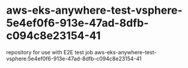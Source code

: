 # aws-eks-anywhere-test-vsphere-5e4ef0f6-913e-47ad-8dfb-c094c8e23154-41
repository for use with E2E test job aws-eks-anywhere-test-vsphere:5e4ef0f6-913e-47ad-8dfb-c094c8e23154-41
